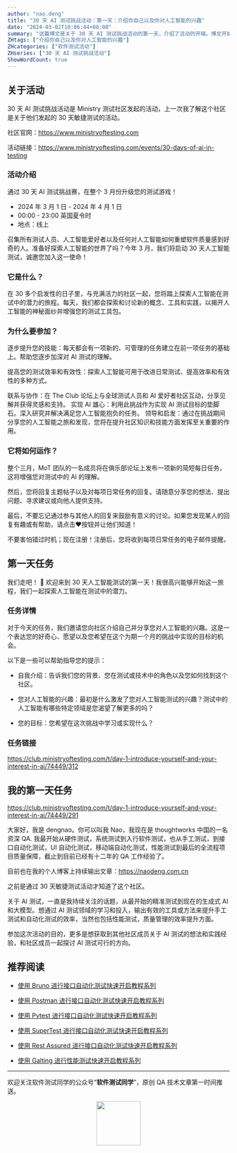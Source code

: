 ```yaml
---
author: "nao.deng"
title: "30 天 AI 测试挑战活动：第一天：介绍你自己以及你对人工智能的兴趣"
date: "2024-03-02T10:06:44+08:00"
summary: "这篇博文是关于 30 天 AI 测试挑战活动的第一天，介绍了活动的开端。博文开始于挑战的第一天，探讨了参与者自我介绍和对人工智能的兴趣。文章或许包括了作者的背景、工作经验以及对 AI 测试的期望。这个系列挑战活动有望为读者提供一个深入了解 AI 测试并不断学习的机会，也可能包含了一些鼓励和动力，鼓励读者积极参与整个挑战。"
ZHtags: ["介绍你自己以及你对人工智能的兴趣"]
ZHcategories: ["软件测试活动"]
ZHseries: ["30 天 AI 测试挑战活动"]
ShowWordCount: true
---
```



## 关于活动

30 天 AI 测试挑战活动是 Ministry 测试社区发起的活动，上一次我了解这个社区是关于他们发起的 30 天敏捷测试的活动。

社区官网：<https://www.ministryoftesting.com>

活动链接：<https://www.ministryoftesting.com/events/30-days-of-ai-in-testing>

### 活动介绍

通过 30 天 AI 测试挑战赛，在整个 3 月份升级您的测试游戏！

- 2024 年 3 月 1 日 - 2024 年 4 月 1 日
- 00:00 - 23:00 英国夏令时
- 地点：线上

召集所有测试人员、人工智能爱好者以及任何对人工智能如何重塑软件质量感到好奇的人。准备好探索人工智能的世界了吗？今年 3 月，我们将启动 30 天人工智能测试，诚邀您加入这一使命！

### 它是什么？

在 30 多个启发性的日子里，与充满活力的社区一起，您将踏上探索人工智能在测试中的潜力的旅程。每天，我们都会探索和讨论新的概念、工具和实践，以揭开人工智能的神秘面纱并增强您的测试工具包。

### 为什么要参加？

逐步提升您的技能：每天都会有一项新的、可管理的任务建立在前一项任务的基础上。帮助您逐步加深对 AI 测试的理解。

提高您的测试效率和有效性：探索人工智能可用于改进日常测试、提高效率和有效性的多种方式。

联系与协作：在 The Club 论坛上与全球测试人员和 AI 爱好者社区互动，分享见解并获得灵感和支持。
实现 AI 雄心：利用此挑战作为实现 AI 测试目标的垫脚石。深入研究并解决满足您人工智能抱负的任务。
领导和启发：通过在挑战期间分享您的人工智能之旅和发现，您将在提升社区知识和技能方面发挥至关重要的作用。

### 它将如何运作？

整个三月，MoT 团队的一名成员将在俱乐部论坛上发布一项新的简短每日任务，这将增强您对测试中的 AI 的理解。

然后，您将回复主题帖子以及对每项日常任务的回复。请随意分享您的想法、提出问题、寻求建议或向他人提供支持。

最后，不要忘记通过参与其他人的回复来鼓励有意义的讨论。如果您发现某人的回复有趣或有帮助，请点击❤️按钮并让他们知道！

不要害怕错过时机；现在注册！注册后，您将收到每项日常任务的电子邮件提醒。

## 第一天任务

我们走吧！ 🚀 欢迎来到 30 天人工智能测试的第一天！我很高兴能够开始这一旅程，我们一起探索人工智能在测试中的潜力。

### 任务详情

对于今天的任务，我们邀请您向社区介绍自己并分享您对人工智能的兴趣。这是一个表达您的好奇心、愿望以及您希望在这个为期一个月的挑战中实现的目标的机会。

以下是一些可以帮助指导您的提示：

- 自我介绍：告诉我们您的背景、您在测试或技术中的角色以及您如何找到这个社区。

- 您对人工智能的兴趣：最初是什么激发了您对人工智能测试的兴趣？测试中的人工智能有哪些特定领域是您渴望了解更多的吗？

- 您的目标：您希望在这次挑战中学习或实现什么？

### 任务链接

<https://club.ministryoftesting.com/t/day-1-introduce-yourself-and-your-interest-in-ai/74449/312>

## 我的第一天任务

<https://club.ministryoftesting.com/t/day-1-introduce-yourself-and-your-interest-in-ai/74449/291>

大家好，我是 dengnao。你可以叫我 Nao，我现在是 thoughtworks 中国的一名资深 QA.
我最开始从硬件测试，系统测试到入行软件测试，也从手工测试，到接口自动化测试，UI 自动化测试，移动端自动化测试，性能测试到最后的全流程项目质量保障，截止到目前已经有十二年的 QA 工作经验了。

目前也在我的个人博客上持续输出文章：<https://naodeng.com.cn>

之前是通过 30 天敏捷测试活动才知道了这个社区。

关于 AI 测试，一直是我持续关注的话题，从最开始的精准测试到现在的生成式 AI 和大模型。想通过 AI 测试领域的学习和投入，输出有效的工具或方法来提升手工测试和自动化测试的效率，当然也包括性能测试，质量管理的效率提升方面。

参加这次活动的目的，更多是想获取到其他社区成员关于 AI 测试的想法和实践经验，和社区成员一起探讨 AI 测试可行的方向。

## 推荐阅读

- [使用 Bruno 进行接口自动化测试快速开启教程系列](https://naodeng.com.cn/zh/zhcategories/bruno/)

- [使用 Postman 进行接口自动化测试快速开启教程系列](https://naodeng.tech/zh/zhseries/postman-%E6%8E%A5%E5%8F%A3%E8%87%AA%E5%8A%A8%E5%8C%96%E6%B5%8B%E8%AF%95%E6%95%99%E7%A8%8B/)
- [使用 Pytest 进行接口自动化测试快速开启教程系列](https://naodeng.tech/zh/zhseries/pytest-%E6%8E%A5%E5%8F%A3%E8%87%AA%E5%8A%A8%E5%8C%96%E6%B5%8B%E8%AF%95%E6%95%99%E7%A8%8B/)
- [使用 SuperTest 进行接口自动化测试快速开启教程系列](https://naodeng.tech/zh/zhseries/supertest-%E6%8E%A5%E5%8F%A3%E8%87%AA%E5%8A%A8%E5%8C%96%E6%B5%8B%E8%AF%95%E6%95%99%E7%A8%8B/)
- [使用 Rest Assured 进行接口自动化测试快速开启教程系列](https://naodeng.tech/zh/zhseries/rest-assured-%E6%8E%A5%E5%8F%A3%E8%87%AA%E5%8A%A8%E5%8C%96%E6%B5%8B%E8%AF%95%E6%95%99%E7%A8%8B/)
- [使用 Galting 进行性能测试快速开启教程系列](https://naodeng.tech/zh/zhseries/gatling-%E6%80%A7%E8%83%BD%E6%B5%8B%E8%AF%95%E6%95%99%E7%A8%8B/)

---
欢迎关注软件测试同学的公众号“**软件测试同学**”，原创 QA 技术文章第一时间推送。
<!-- markdownlint-disable MD045 -->
<!-- markdownlint-disable MD033 -->
<center>
  <img src="https://cdn.jsdelivr.net/gh/naodeng/blogimg@master/uPic/2023112015'QR Code for 公众号.jpg" style="width: 100px;">
</center>
<!-- markdownlint-disable MD033 -->
<!-- markdownlint-disable MD045 -->